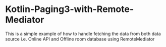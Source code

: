 # Kotlin-Paging3-with-Remote-Mediator
This is a simple example of how to handle fetching the data from both data source i.e. Online API and Offline room database using RemoteMediator
